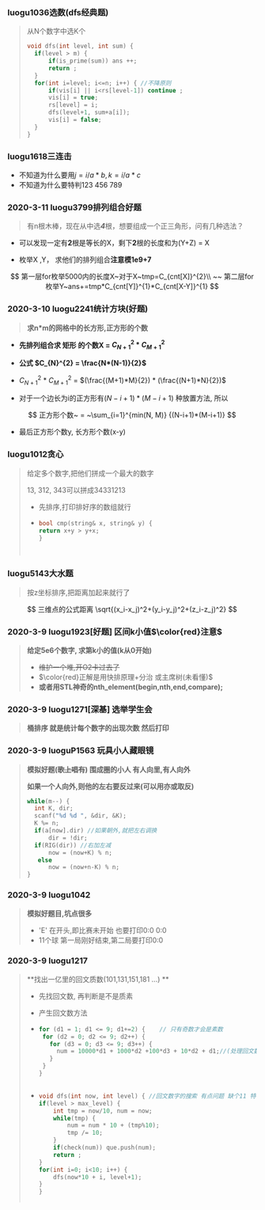 ### luogu1036选数(dfs经典题)

> 从N个数字中选K个
>
> ```c++
> void dfs(int level, int sum) {
> 	if(level > m) {
> 		if(is_prime(sum)) ans ++;
> 		return ;
> 	}
> 	for(int i=level; i<=n; i++) { //不降原则
> 		if(vis[i] || i<rs[level-1]) continue ;
> 		vis[i] = true;
> 		rs[level] = i;
> 		dfs(level+1, sum+a[i]);
> 		vis[i] = false;
> 	}
> }
> ```
>
> 





### luogu1618三连击

* 不知道为什么要用$j=i/a*b,  k=i/a*c$
* 不知道为什么要特判$123~456~789$



### 2020-3-11 luogu3799排列组合好题

> 有n根木棒，现在从中选***4***根，想要组成一个正三角形，问有几种选法？

* 可以发现一定有**2**根是等长的X，剩下**2**根的长度和为(Y+Z) = X

* 枚举X ,Y， 求他们的排列组合**注意模1e9+7**

$$
第一层for枚举5000内的长度X~对于X~tmp=C_{cnt[X]}^{2}\\
~~ 第二层for枚举Y~ans+=tmp*C_{cnt[Y]}^{1}*C_{cnt[X-Y]}^{1}
$$






### 2020-3-10  luogu2241统计方块(好题)

> **求n*m的网格中的长方形,正方形的个数**

* **先排列组合求 矩形 的个数X = $C_{N+1}^{2}~*~C_{M+1}^{2}$**


* **公式 $C_{N}^{2} = \frac{N*(N-1)}{2}$**
* $C_{N+1}^{2}~*~C_{M+1}^{2}$ = $(\frac{(M+1)*M}{2}) * (\frac{(N+1)*N}{2})$
* 对于一个边长为i的正方形有$(N-i+1)*(M-i+1)$ 种放置方法, 所以


$$
正方形个数~ = ~\sum_{i=1}^{min(N, M)} {(N-i+1)*(M-i+1)}
$$

* 最后正方形个数y,  长方形个数(x-y)








### luogu1012贪心

> 给定多个数字,把他们拼成一个最大的数字
>
> 13, 312, 343可以拼成34331213 
>
> + 先排序,打印排好序的数组就行
>
> + ```c++
>   bool cmp(string& x, string& y) { 
>   return x+y > y+x;
>   }
>   ```
> ```
>
> ```
>
> ```
>
> ```











### luogu5143大水题 

> 按z坐标排序,把距离加起来就行了

$$
三维点的公式距离
\sqrt{(x_i-x_j)^2+(y_i-y_j)^2+(z_i-z_j)^2}
$$






### 2020-3-9 luogu1923[好题]  区间k小值$\color{red}注意$

> **给定5e6个数字, 求第k小的值(k从0开始)**
>
> + ~~维护一个堆,开O2卡过去了~~
> + $\color{red}正解是用快排原理+分治  或主席树(未看懂)$
> + **或者用STL神奇的nth_element(begin,nth,end,compare);**





### 2020-3-9 luogu1271[深基] 选举学生会

> **桶排序 就是统计每个数字的出现次数 然后打印**











### 2020-3-9 luoguP1563 玩具小人藏眼镜

> **模拟好题(~~歌上唱有~~)  围成圈的小人 有人向里,有人向外**
>
> **如果一个人向外,则他的左右要反过来(可以用亦或取反)**
>
> ```c++
> while(m--) {
> 	int K, dir;
> 	scanf("%d %d ", &dir, &K);
> 	K %= n;
> 	if(a[now].dir) //如果朝外,就把左右调换
>       dir = !dir;
> 	if(RIG(dir)) //右加左减
> 		now = (now+K) % n;
> 	 else 
> 		now = (now+n-K) % n;
> }
> ```
>
> 







### 2020-3-9   luogu1042

> **模拟好题目,坑点很多**
>
> + 'E' 在开头,即比赛未开始 也要打印0:0 0:0
> + 11个球 第一局刚好结束,第二局要打印0:0





### 2020-3-9    luogu1217 

> **找出一亿里的回文质数(101,131,151,181 ...) **
>
> * 先找回文数, 再判断是不是质素
>
> * 产生回文数方法
>
> * ```c++
>   for (d1 = 1; d1 <= 9; d1+=2) {    // 只有奇数才会是素数
>    for (d2 = 0; d2 <= 9; d2++) {
>      for (d3 = 0; d3 <= 9; d3++) {
>        num = 10000*d1 + 1000*d2 +100*d3 + 10*d2 + d1;//(处理回文数...)
>      }
>    }
>   }
>   ```
> ```
>
> ```
>
> * ```c++
>   void dfs(int now, int level) { //回文数字的搜索 有点问题 缺个11 特判一下
>   if(level > max_level) {
>   	int tmp = now/10, num = now;
>   	while(tmp) {
>   		num = num * 10 + (tmp%10);
>   		tmp /= 10;
>   	}
>   	if(check(num)) que.push(num);
>   	return ;
>   }
>   for(int i=0; i<10; i++) {
>   	dfs(now*10 + i, level+1);
>   } 
>   }
>   ```
> ```
>
> ```